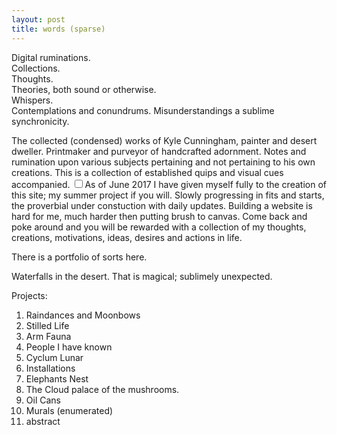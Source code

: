 ```yaml
---
layout: post
title: words (sparse)
---
```


Digital ruminations.    
Collections.   
Thoughts.  
Theories, both sound or otherwise.  
Whispers.  
Contemplations and conundrums.  Misunderstandings a sublime synchronicity.  

<span class="newthought">The collected (condensed) works</span> of Kyle Cunningham, painter and desert dweller.  Printmaker and purveyor of handcrafted adornment. Notes and rumination upon various subjects pertaining and not pertaining to his own creations.  This is a collection of established quips and visual cues accompanied.
<label for="One" class="margin-toggle sidenote-number"></label><input type="checkbox" id="One" class="margin-toggle" /><span class="sidenote">As of June 2017 I have given myself fully to the creation of this site;  my summer project if you will.  Slowly progressing in fits and starts, the proverbial under constuction with daily updates.  Building a website is hard for me, much harder then putting brush to canvas.  Come back and poke around and you will be rewarded with a collection of my thoughts, creations, motivations, ideas, desires and actions in life.</span>
 


There is a portfolio of sorts here. 


Waterfalls in the desert.  That is magical; sublimely unexpected. 

Projects:   
1) Raindances and Moonbows  
2) Stilled Life  
3) Arm Fauna  
4) People I have known  
5) Cyclum Lunar  
6) Installations   
7) Elephants Nest  
8) The Cloud palace of the mushrooms.   
9) Oil Cans  
10) Murals (enumerated)  
11) abstract  
